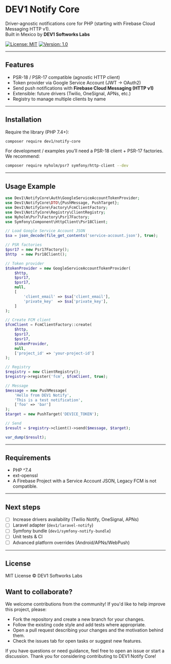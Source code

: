 # DEV1 Notify Core

Driver-agnostic notifications core for PHP (starting with Firebase Cloud Messaging HTTP v1).  
Built in Mexico by **DEV1 Softworks Labs**

[![License: MIT](https://img.shields.io/badge/License-MIT-blue.svg)](LICENSE) [![Version: 1.0](https://img.shields.io/badge/version-0.1.0-green.svg)](#)

---

## Features
- PSR-18 / PSR-17 compatible (agnostic HTTP client)
- Token provider via Google Service Account (JWT → OAuth2)
- Send push notifications with **Firebase Cloud Messaging (HTTP v1)**
- Extensible: future drivers (Twilio, OneSignal, APNs, etc.)
- Registry to manage multiple clients by name

---

## Installation

Require the library (PHP 7.4+):

```bash
composer require dev1/notify-core
```

For development / examples you’ll need a PSR-18 client + PSR-17 factories.  
We recommend:

```bash
composer require nyholm/psr7 symfony/http-client --dev
```

---

## Usage Example

```php
use Dev1\NotifyCore\Auth\GoogleServiceAccountTokenProvider;
use Dev1\NotifyCore\DTO\{PushMessage, PushTarget};
use Dev1\NotifyCore\Factory\FcmClientFactory;
use Dev1\NotifyCore\Registry\ClientRegistry;
use Nyholm\Psr7\Factory\Psr17Factory;
use Symfony\Component\HttpClient\Psr18Client;

// Load Google Service Account JSON
$sa = json_decode(file_get_contents('service-account.json'), true);

// PSR factories
$psr17 = new Psr17Factory();
$http  = new Psr18Client();

// Token provider
$tokenProvider = new GoogleServiceAccountTokenProvider(
    $http,
    $psr17,
    $psr17,
    null,
    [
        'client_email' => $sa['client_email'],
        'private_key'  => $sa['private_key'],
    ]
);

// Create FCM client
$fcmClient = FcmClientFactory::create(
    $http,
    $psr17,
    $psr17,
    $tokenProvider,
    null,
    ['project_id' => 'your-project-id']
);

// Registry
$registry = new ClientRegistry();
$registry->register('fcm', $fcmClient, true);

// Message
$message = new PushMessage(
    'Hello from DEV1 Notify',
    'This is a test notification',
    ['foo' => 'bar']
);
$target = new PushTarget('DEVICE_TOKEN');

// Send
$result = $registry->client()->send($message, $target);

var_dump($result);
```

---

## Requirements
- PHP ^7.4
- ext-openssl
- A Firebase Project with a Service Account JSON, Legacy FCM is not compatible.

---

## Next steps
- [ ] Increase drivers availability (Twilio Notify, OneSignal, APNs)
- [ ] Laravel adapter (`dev1/laravel-notify`)
- [ ] Symfony bundle (`dev1/symfony-notify-bundle`)
- [ ] Unit tests & CI
- [ ] Advanced platform overrides (Android/APNs/WebPush)

---

## License
MIT License © DEV1 Softworks Labs

## Want to collaborate?

We welcome contributions from the community! If you'd like to help improve this project, please:

- Fork the repository and create a new branch for your changes.
- Follow the existing code style and add tests where appropriate.
- Open a pull request describing your changes and the motivation behind them.
- Check the issues tab for open tasks or suggest new features.

If you have questions or need guidance, feel free to open an issue or start a discussion. Thank you for considering contributing to DEV1 Notify Core!
